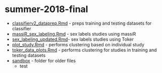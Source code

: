 # summer-2018-final

- [classifierv2_dataprep.Rmd](classifierv2_dataprep.Rmd) - preps training and testing datasets for classifier
- [massiR_sex_labeling.Rmd](massiR_sex_labeling.Rmd) - sex labels studies using massiR
- [sex_labeling_updated.Rmd](sex_labeling_updated.Rmd)- sex labels studies using Toker
- [plot_study.Rmd](plot_study.Rmd) - performs clustering based on individual study
- [toker_data_plots.Rmd](toker_data_plots.Rmd) - performs clustering for studies in training and testing datasets
- [sandbox](sandbox) - folder for older files
  - test
